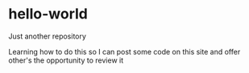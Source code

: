 # hello-world
Just another repository

Learning how to do this so I can post some code on this site and offer other's the opportunity to review it
